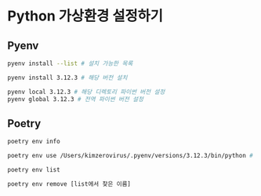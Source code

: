 # Python 가상환경 설정하기



## Pyenv

```sh
pyenv install --list # 설치 가능한 목록
```

```sh
pyenv install 3.12.3 # 해당 버전 설치
```

```sh
pyenv local 3.12.3 # 해당 디렉토리 파이썬 버전 설정
pyenv global 3.12.3 # 전역 파이썬 버전 설정
```



## Poetry


```sh
poetry env info
```

```sh
poetry env use /Users/kimzerovirus/.pyenv/versions/3.12.3/bin/python # pyenv 사용시 다음과 같은 경로이다.
```

```sh
poetry env list
```

```sh
poetry env remove [list에서 찾은 이름]
```

